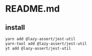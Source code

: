 # README.md

    

## install

```bash
yarn add @lazy-assert/jest-util
yarn-tool add @lazy-assert/jest-util
yt add @lazy-assert/jest-util
```


